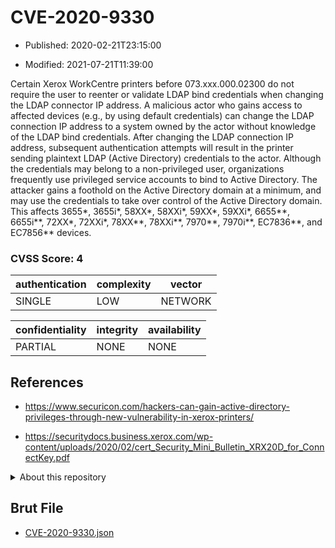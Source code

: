 # CVE-2020-9330

- Published: 2020-02-21T23:15:00

- Modified: 2021-07-21T11:39:00

Certain Xerox WorkCentre printers before 073.xxx.000.02300 do not require the user to reenter or validate LDAP bind credentials when changing the LDAP connector IP address. A malicious actor who gains access to affected devices (e.g., by using default credentials) can change the LDAP connection IP address to a system owned by the actor without knowledge of the LDAP bind credentials. After changing the LDAP connection IP address, subsequent authentication attempts will result in the printer sending plaintext LDAP (Active Directory) credentials to the actor. Although the credentials may belong to a non-privileged user, organizations frequently use privileged service accounts to bind to Active Directory. The attacker gains a foothold on the Active Directory domain at a minimum, and may use the credentials to take over control of the Active Directory domain. This affects 3655*, 3655i*, 58XX*, 58XXi*, 59XX*, 59XXi*, 6655**, 6655i**, 72XX*, 72XXi*, 78XX**, 78XXi**, 7970**, 7970i**, EC7836**, and EC7856** devices.

### CVSS Score: **4**

| authentication | complexity | vector |
| --- | --- | --- |
| SINGLE | LOW | NETWORK |

| confidentiality | integrity | availability |
| --- | --- | --- |
| PARTIAL | NONE | NONE |

## References

* https://www.securicon.com/hackers-can-gain-active-directory-privileges-through-new-vulnerability-in-xerox-printers/

* https://securitydocs.business.xerox.com/wp-content/uploads/2020/02/cert_Security_Mini_Bulletin_XRX20D_for_ConnectKey.pdf

<details>
<summary>About this repository</summary> 

  This repository is part of the project [Live Hack CVE](https://github.com/Live-Hack-CVE). Main website can be found [www.live-hack.org](https://www.live-hack.org) 
  
  Made by [Sn0wAlice](https://github.com/Sn0wAlice) for the people that care about security and need to have a feed of the latest CVEs. Hope you enjoy it, don't forget to star the repo and follow me on [Twitter](https://twitter.com/Sn0wAlice) and [Github](https://github.com/Sn0wAlice). And that is my [personnal website](https://www.alice-snow.me/)

  - [Home Page](https://github.com/Live-Hack-CVE)
  - [Framework](https://github.com/Live-Hack-CVE/cve-framework)
  - [CVE database](https://github.com/Live-Hack-CVE/full_database)
  - [Changelog](https://github.com/Live-Hack-CVE/Changelog)
</details>

## Brut File

* [CVE-2020-9330.json](https://raw.githubusercontent.com/Live-Hack-CVE/full_database/main/cves/2020/CVE-2020-9330.json)

